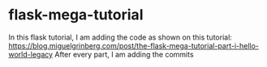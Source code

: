 # flask-mega-tutorial
In this flask tutorial, I am adding the code as shown on this tutorial: https://blog.miguelgrinberg.com/post/the-flask-mega-tutorial-part-i-hello-world-legacy
After every part, I am adding the commits
